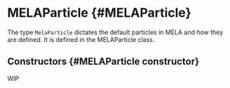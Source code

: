 # MELAParticle {#MELAParticle}

The type `MelaParticle` dictates the default particles in MELA and how they are defined. It is defined in the MELAParticle class.

## Constructors {#MELAParticle constructor}

WIP
